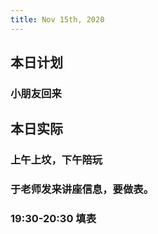 ```yaml
---
title: Nov 15th, 2020
---
```


## 本日计划
### 小朋友回来
## 本日实际
### 上午上坟，下午陪玩
### 于老师发来讲座信息，要做表。
### 19:30-20:30 填表
### 
